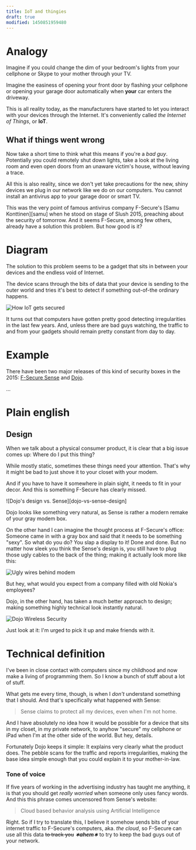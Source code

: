 ```yaml
---
title: IoT and thingies
draft: true
modified: 1450851959480
---
```


# Analogy

Imagine if you could change the dim of your bedroom's lights from your cellphone
or Skype to your mother through your TV.

Imagine the easiness of opening your front door by flashing your cellphone or
opening your garage door automatically when **your** car enters the driveway.

This is all reality today, as the manufacturers have started to let you interact
with your devices through the Internet. It's conveniently called *the Internet
of Things*, or **IoT**.

## What if things went wrong

Now take a short time to think what this means if you're a *bad guy*.
Potentially you could remotely shut down lights, take a look at the living room
and even open doors from an unaware victim's house, without leaving a trace.

All this is also reality, since we don't yet take precautions for the new, shiny
devices we plug in our network like we do on our computers. You cannot install
an antivirus app to your garage door or smart TV.

This was the very point of famous antivirus company F-Secure's
[Samu Konttinen][samu] when he stood on stage of Slush 2015, preaching about the
security of tomorrow. And it seems F-Secure, among few others, already have
a solution this problem. But how good is it?

# Diagram

The solution to this problem seems to be a gadget that sits in between your
devices and the endless void of Internet.

The device scans through the bits of data that your device is sending to the
outer world and tries it's best to detect if something out-of-the ordinary
happens.

![How IoT gets secured][securing-iot-image]

It turns out that computers have gotten pretty good detecting irregularities in
the last few years. And, unless there are bad guys watching, the traffic to and
from your gadgets should remain pretty constant from day to day.

# Example

There have been two major releases of this kind of security boxes in the 2015:
[F-Secure Sense][sense-main-page] and [Dojo][dojo-main-page].

...

# Plain english

## Design

When we talk about a physical consumer product, it is clear that a big issue
comes up: Where do I put this thing?

While mostly static, sometimes these things need your attention. That's why it
might be bad to just shove it to your closet with your modem.

And if you have to have it somewhere in plain sight, it needs to fit in your
decor. And this is something F-Secure has clearly missed.

![Dojo's design vs. Sense][dojo-vs-sense-design]

Dojo looks like something very natural, as Sense is rather a modern remake of
your gray modem box.

On the other hand I can imagine the thought process at F-Secure's office:
Someone came in with a gray box and said that it needs to be something "sexy".
So what do you do? You slap a display to it! Done and done. But no matter how
sleek you think the Sense's design is, you still have to plug those ugly cables
to the back of the thing; making it actually look more like this:

![Ugly wires behind modem](/images/modem-wires-ugly.jpg)

But hey, what would you expect from a company filled with old Nokia's employees?

Dojo, in the other hand, has taken a much better approach to design; making
something highly technical look instantly natural.

![Dojo Wireless Security](/images/dojo.jpg)

Just look at it: I'm urged to pick it up and make friends with it.

# Technical definition

I've been in close contact with computers since my childhood and now make a
living of programming them. So I know a bunch of stuff about a lot of stuff.

What gets me every time, though, is when I *don't* understand something that I
should. And that's specifically what happened with Sense:

> Sense claims to protect all my devices, even when I'm not home.

And I have absolutely no idea how it would be possible for a device that sits
in my closet, in my private network, to anyhow "secure" my cellphone or iPad
when I'm at the other side of the world. But hey, details.

Fortunately Dojo keeps it simple: It explains very clearly what the product
does. The pebble scans for the traffic and reports irregularities, making the
base idea simple enough that you could explain it to your mother-in-law.

### Tone of voice

If five years of working in the advertising industry has taught me anything,
it is that you should get *really worried* when someone only uses fancy words.
And this this phrase comes uncensored from Sense's website:

> Cloud based behavior analysis using Artificial Intelligence

Right. So if I try to translate this, I believe it somehow sends bits of your
internet traffic to F-Secure's computers, aka. *the cloud*, so F-Secure can
use all this data <del>to track you</del> ***&lowast;ahem&lowast;*** to try to
keep the bad guys out of your network.




[securing-iot-image]:/images/...
[sense-main-page]:http://
[dojo-main-page]:http://
